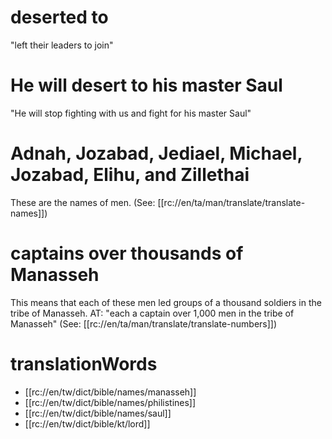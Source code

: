 # deserted to

"left their leaders to join"

# He will desert to his master Saul

"He will stop fighting with us and fight for his master Saul"

# Adnah, Jozabad, Jediael, Michael, Jozabad, Elihu, and Zillethai

These are the names of men. (See: [[rc://en/ta/man/translate/translate-names]])

# captains over thousands of Manasseh

This means that each of these men led groups of a thousand soldiers in the tribe of Manasseh. AT: "each a captain over 1,000 men in the tribe of Manasseh" (See: [[rc://en/ta/man/translate/translate-numbers]])

# translationWords

* [[rc://en/tw/dict/bible/names/manasseh]]
* [[rc://en/tw/dict/bible/names/philistines]]
* [[rc://en/tw/dict/bible/names/saul]]
* [[rc://en/tw/dict/bible/kt/lord]]
